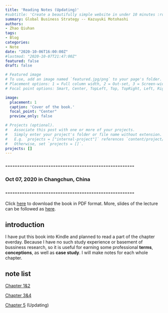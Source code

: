 ```yaml
---
title: 'Reading Notes (Updating)'
#subtitle: 'Create a beautifully simple website in under 10 minutes :rocket:'
summary: Global Business Strategy -- Kazuyuki Motohashi
authors:
- Zhao Qiuhan
tags:
- Blog
categories:
- Note
date: "2020-10-06T16:00:00Z"
#lastmod: "2020-10-07T21:47:00Z"
featured: false
draft: false

# Featured image
# To use, add an image named `featured.jpg/png` to your page's folder.
# Placement options: 1 = Full column width, 2 = Out-set, 3 = Screen-width
# Focal point options: Smart, Center, TopLeft, Top, TopRight, Left, Right, BottomLeft, Bottom, BottomRight

image:
  placement: 1
  caption: 'Cover of the book.'
  focal_point: "Center"
  preview_only: false

# Projects (optional).
#   Associate this post with one or more of your projects.
#   Simply enter your project's folder or file name without extension.
#   E.g. `projects = ["internal-project"]` references `content/project/deep-learning/index.md`.
#   Otherwise, set `projects = []`.
projects: []
---
```


### ------------------------------------------------------
### Oct 07, 2020 in Changchun, China
### ------------------------------------------------------

Click [here](https://link.springer.com/book/10.1007%2F978-4-431-55468-4) to download the book in PDF format. More, slides of the lecture can be followed as [here](http://www.mo.t.u-tokyo.ac.jp/kyouiku/GB2020.htm). 

## introduction

I have put this book into Kindle and planned to read a part of the chapter everday. Because I have no such study experience or basement of bussiness research, so it is useful for earning some professional **terms**, **conceptions**, as well as **case study**. I will make notes for each whole chapter.

## note list

[Chapter 1&2](/files/note/global/1,2.pdf)

[Chapter 3&4](/files/note/global/3,4.pdf) 

[Chapter 5](/files/note/global/5.pdf) (Updating)


